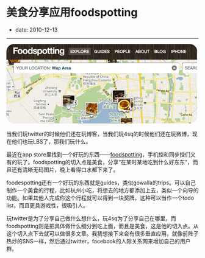 # 美食分享应用foodspotting

- date: 2010-12-13

--------------------------


[![](../../uploads/2010/12/screen-capture.png)](../../uploads/2010/12/screen-capture.png)

当我们玩twitter的时候他们还在玩博客，当我们玩4sq的时候他们还在玩微博，现在他们也玩LBS了，那我们玩什么。

最近在app store里找到一个好玩的东西——[foodspotting](http://www.foodspotting.com/)，手机控和同步控们又有的玩了。foodspotting的切入点是美食，分享“在某时某地吃到什么好东东”，而且还有清晰无码图片，晚上看得口水都下来了。

foodespotting还有一个好玩的东西就是guides，类似gowalla的trips。可以自己制作一个美食的行程，比如杭州小吃，将想去的地方都添加上去，类似一个向导的功能。如果其他人完成你这个行程就可以得到一块奖牌，这种可以当作一个todo list，而且更具游戏性，很吸引人。

玩twitter是为了分享自己做什么想什么，玩4sq为了分享自己在哪里，而foodspotting则是把具体做什么细分到吃上面，而且是美食，这是他的切入点。从这个切入点下去就可以做很多文章。我猜想接下来会有很多垂直应用，就像前阵子热炒的SNS一样，然后通过twitter，facebook的人际关系网来增加自己的用户群。
